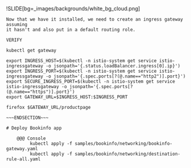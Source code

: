 !SLIDE[bg=_images/backgrounds/white_bg_cloud.png]

~~~SECTION:notes~~~
Now that we have it installed, we need to create an ingress gateway assuming
it hasn't and also put in a default routing role.

VERIFY

kubectl get gateway

export INGRESS_HOST=$(kubectl -n istio-system get service istio-ingressgateway -o jsonpath='{.status.loadBalancer.ingress[0].ip}')
export INGRESS_PORT=$(kubectl -n istio-system get service istio-ingressgateway -o jsonpath='{.spec.ports[?(@.name=="http2")].port}')
export SECURE_INGRESS_PORT=$(kubectl -n istio-system get service istio-ingressgateway -o jsonpath='{.spec.ports[?(@.name=="https")].port}')
export GATEWAY_URL=$INGRESS_HOST:$INGRESS_PORT

firefox $GATEWAY_URL/productpage

~~~ENDSECTION~~~

# Deploy Bookinfo app

    @@@ Console
         kubectl apply -f samples/bookinfo/networking/bookinfo-gateway.yaml
         kubectl apply -f samples/bookinfo/networking/destination-rule-all.yaml
